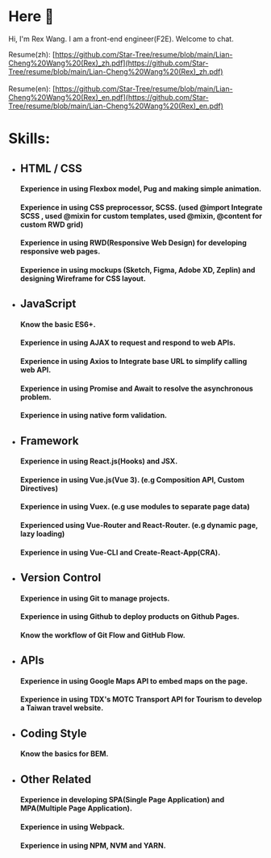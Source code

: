 # Here 👋

Hi, I'm Rex Wang. I am a front-end engineer(F2E). Welcome to chat.<br >

Resume(zh): [https://github.com/Star-Tree/resume/blob/main/Lian-Cheng%20Wang%20(Rex)_zh.pdf](https://github.com/Star-Tree/resume/blob/main/Lian-Cheng%20Wang%20(Rex)_zh.pdf)<br><br>
Resume(en): [https://github.com/Star-Tree/resume/blob/main/Lian-Cheng%20Wang%20(Rex)_en.pdf](https://github.com/Star-Tree/resume/blob/main/Lian-Cheng%20Wang%20(Rex)_en.pdf)

# Skills:

* ## HTML / CSS
  #### Experience in using Flexbox model, Pug and making simple animation.
  #### Experience in using CSS preprocessor, SCSS. (used @import Integrate SCSS , used @mixin for custom templates, used @mixin, @content for custom RWD grid)
  #### Experience in using RWD(Responsive Web Design) for developing responsive web pages.
  #### Experience in using mockups (Sketch, Figma, Adobe XD, Zeplin) and designing Wireframe for CSS layout.

* ## JavaScript
  #### Know the basic ES6+.
  #### Experience in using AJAX to request and respond to web APIs.
  #### Experience in using Axios to Integrate base URL to simplify calling web API.
  #### Experience in using Promise and Await to resolve the asynchronous problem. 
  #### Experience in using native form validation.


* ## Framework
  #### Experience in using React.js(Hooks) and JSX.
  #### Experience in using Vue.js(Vue 3). (e.g Composition API, Custom Directives)
  #### Experience in using Vuex. (e.g use modules to separate page data)
  #### Experienced using Vue-Router and React-Router. (e.g dynamic page, lazy loading)
  #### Experience in using Vue-CLI and Create-React-App(CRA).
 
* ## Version Control
  #### Experience in using Git to manage projects.
  #### Experience in using Github to deploy products on Github Pages.
  #### Know the workflow of Git Flow and GitHub Flow.
  
* ## APIs
  #### Experience in using Google Maps API to embed maps on the page.
  #### Experience in using TDX's MOTC Transport API for Tourism to develop a Taiwan travel website.
  
* ## Coding Style
  #### Know the basics for BEM.
  
* ## Other Related
  #### Experience in developing SPA(Single Page Application) and MPA(Multiple Page Application).
  #### Experience in using Webpack.
  #### Experience in using NPM, NVM and YARN.


<!--
**Star-Tree/Star-Tree** is a ✨ _special_ ✨ repository because its `README.md` (this file) appears on your GitHub profile.

Here are some ideas to get you started:

- 🔭 I’m currently working on ...
- 🌱 I’m currently learning ...
- 👯 I’m looking to collaborate on ...
- 🤔 I’m looking for help with ...
- 💬 Ask me about ...
- 📫 How to reach me: ...
- 😄 Pronouns: ...
- ⚡ Fun fact: ...
-->
